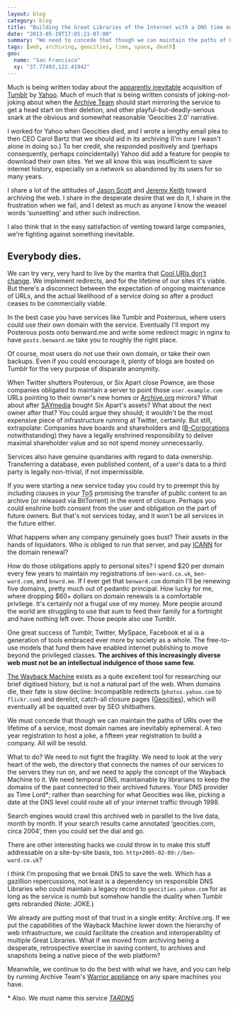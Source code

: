 ```yaml
---
layout: blog
category: blog
title: "Building the Great Libraries of the Internet with a DNS time machine"
date: "2013-05-19T17:05:21-07:00"
summary: "We need to concede that though we can maintain the paths of URIs over the lifetime of a service, most domain names are unavoidably ephemeral. A two year registration to host a joke, a fifteen year registration to build a company. All will eventually be resold.  We need to not fight the ephemerality. We need to look at the very heart of the web and apply the concept of the Wayback Machine to it."
tags: [web, archiving, geocities, time, space, death]
geo:
  name: "San Francisco"
  xy: "37.77493,122.41942"
---
```

Much is being written today about the [apparently inevitable](http://www.guardian.co.uk/technology/2013/may/19/yahoo-poised-buy-tumblr) acquisition of [Tumblr](http://tumblr.com) by [Yahoo](http://yahoo.com). Much of much that is being written consists of joking-not-joking about when the [Archive Team](http://archiveteam.org) should start mirroring the service to get a head start on their deletion, and other playful-but-deadly-serious snark at the obvious and somewhat reasonable ‘Geocities 2.0’ narrative.

I worked for Yahoo when Geocities died, and I wrote a lengthy email plea to then CEO Carol Bartz that we should aid in its archiving (I'm sure I wasn't alone in doing so.) To her credit, she responded positively and (perhaps consequently, perhaps coincidentally) Yahoo did add a feature for people to download their own sites. Yet we all know this was insufficient to save internet history, especially on a network so abandoned by its users for so many years.

I share a lot of the attitudes of [Jason Scott](http://ascii.textfiles.com) and [Jeremy Keith](http://adactio.com) toward archiving the web. I share in the desperate desire that we do it, I share in the frustration when we fail, and I detest as much as anyone I know the weasel words ‘sunsetting’ and other such indirection.

I also think that in the easy satisfaction of venting toward large companies, we're fighting against something inevitable.

## Everybody dies.

We can try very, very hard to live by the mantra that [Cool URIs don't change](http://www.w3.org/Provider/Style/URI.html). We implement redirects, and for the lifetime of our sites it's viable. But there's a disconnect between the expectation of ongoing maintenance of URLs, and the actual likelihood of a service doing so after a product ceases to be commercially viable.

In the best case you have services like Tumblr and Posterous, where users could use their own domain with the service. Eventually I'll import my Posterous posts onto benward.me and write some redirect magic in nginx to have `posts.benward.me` take you to roughly the right place.

Of course, most users do not use their own domain, or take their own backups. Even if you could encourage it, plenty of blogs are hosted on Tumblr for the very purpose of disparate anonymity. 

When Twitter shutters Posterous, or Six Apart close Pownce, are those companies obligated to maintain a server to point those `user.example.com` URLs pointing to their owner's new homes or [Archive.org](http://archive.org) mirrors? What about after [SAYmedia](http://www.saymedia.com) bought Six Apart's assets? What about the next owner after that? You could argue they should; it wouldn't be the most expensive piece of infrastructure running at Twitter, certainly. But still, extrapolate: Companies have boards and shareholders and ([B-Corporations](http://www.bcorporation.net) notwithstanding) they have a legally enshrined responsibility to deliver maximal shareholder value and so not spend money unnecessarily.

Services also have genuine quandaries with regard to data ownership. Transferring a database, even published content, of a user's data to a third party is legally non-trivial, if not impermissible.

If you were starting a new service today you could try to preempt this by including clauses in your <abbr title="Terms of Service">ToS</abbr> promising the transfer of public content to an archive (or released via BitTorrent) in the event of closure. Perhaps you could enshrine both consent from the user and obligation on the part of future owners. But that's not services today, and it won't be all services in the future either.

What happens when any company genuinely goes bust? Their assets in the hands of liquidators. Who is obliged to run that server, and pay [ICANN](http://www.icann.org) for the domain renewal?

How do those obligations apply to personal sites? I spend $20 per domain every few years to maintain my registrations of `ben-ward.co.uk`, `ben-ward.com`, and `bnwrd.me`. If I ever get that `benward.com` domain I'll be renewing five domains, pretty much out of pedantic principal. How lucky for me, where dropping $60+ dollars on domain renewals is a comfortable privilege. It's certainly not a frugal use of my money. More people around the world are struggling to use that sum to feed their family for a fortnight and have nothing left over. Those people also use Tumblr.

One great success of Tumblr, Twitter, MySpace, Facebook et al is a generation of tools embraced ever more by society as a whole. The free-to-use models that fund them have enabled internet publishing to move beyond the privileged classes. **The archives of this increasingly diverse web must not be an intellectual indulgence of those same few.**

[The Wayback Machine](http://archive.org/web/web.php) exists as a quite excellent tool for researching our brief digitised history, but is not a natural part of the web. When domains die, their fate is slow decline: Incompatible redirects (`photos.yahoo.com` to `flickr.com`) and derelict, catch-all closure pages ([Geocities](http://geocities.yahoo.com/index.php)), which will eventually all be squatted over by SEO shitbathers.

We must concede that though we can maintain the paths of URIs over the lifetime of a service, most domain names are inevitably ephemeral. A two year registration to host a joke, a fifteen year registration to build a company. All will be resold.

What to do? We need to not fight the fragility. We need to look at the very heart of the web, the directory that connects the names of our services to the servers they run on, and we need to apply the concept of the Wayback Machine to it. We need temporal DNS, maintainable by librarians to keep the domains of the past connected to their archived futures. Your DNS provider as Time Lord*; rather than searching for what Geocities was like, picking a date at the DNS level could route all of your internet traffic through 1998.

Search engines would crawl this archived web in parallel to the live data, month by month. If your search results came annotated ‘geocities.com, circa 2004’, then you could set the dial and go.

<aside>There are other interesting hacks we could throw in to make this stuff addressable on a site-by-site basis, too. <code>http+2005-02-09://ben-ward.co.uk</code>?</aside>

I think I'm proposing that we break DNS to save the web. Which has a gazillion repercussions, not least is a dependency on responsible DNS Libraries who could maintain a legacy record to `geocities.yahoo.com` for as long as the service is numb but somehow handle the duality when Tumblr gets rebranded (Note: JOKE.)

We already are putting most of that trust in a single entity: Archive.org. If we put the capabilities of the Wayback Machine lower down the hierarchy of web infrastructure, we could facilitate the creation and interoperability of multiple Great Libraries. What if we moved from archiving being a desperate, retrospective exercise in saving content, to archives and snapshots being a native piece of the web platform?

Meanwhile, we continue to do the best with what we have, and you can help by running Archive Team's [Warrior appliance](http://www.archiveteam.org/index.php?title=ArchiveTeam_Warrior)  on any spare machines you have.

\* Also. We must name this service *[TARDNS](http://en.wikipedia.org/wiki/TARDIS "Time and Relative Domain Name Service")*